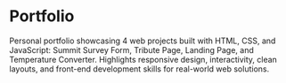 # Portfolio
Personal portfolio showcasing 4 web projects built with HTML, CSS, and JavaScript: Summit Survey Form, Tribute Page, Landing Page, and Temperature Converter. Highlights responsive design, interactivity, clean layouts, and front-end development skills for real-world web solutions.
